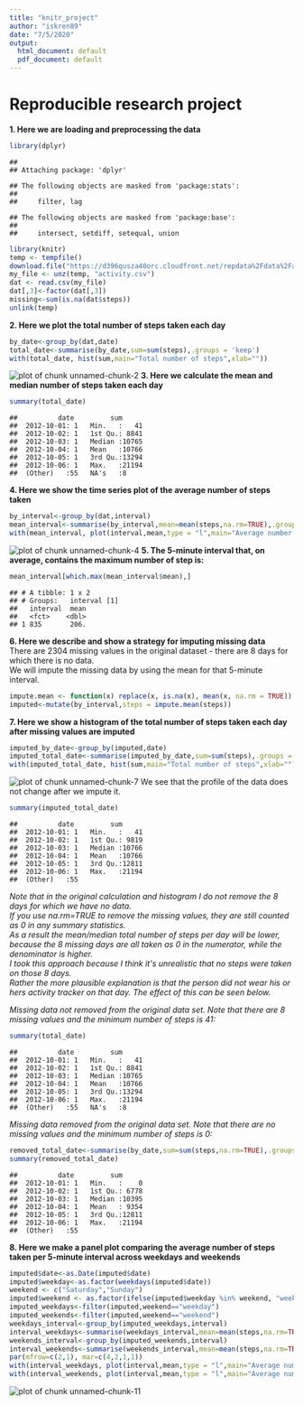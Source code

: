 ```yaml
---
title: "knitr_project"
author: "iskren89"
date: "7/5/2020"
output:
  html_document: default
  pdf_document: default
---
```

# Reproducible research project
**1. Here we are loading and preprocessing the data**

```r
library(dplyr)
```

```
## 
## Attaching package: 'dplyr'
```

```
## The following objects are masked from 'package:stats':
## 
##     filter, lag
```

```
## The following objects are masked from 'package:base':
## 
##     intersect, setdiff, setequal, union
```

```r
library(knitr)
temp <- tempfile()
download.file("https://d396qusza40orc.cloudfront.net/repdata%2Fdata%2Factivity.zip",temp)
my_file <- unz(temp, "activity.csv")
dat <- read.csv(my_file)
dat[,3]<-factor(dat[,3])
missing<-sum(is.na(dat$steps))
unlink(temp)
```
**2. Here we plot the total number of steps taken each day**

```r
by_date<-group_by(dat,date)
total_date<-summarise(by_date,sum=sum(steps),.groups = 'keep')
with(total_date, hist(sum,main="Total number of steps",xlab=""))
```

![plot of chunk unnamed-chunk-2](figure/unnamed-chunk-2-1.png)
**3. Here we calculate the mean and median number of steps taken each day** 

```r
summary(total_date)
```

```
##          date         sum       
##  2012-10-01: 1   Min.   :   41  
##  2012-10-02: 1   1st Qu.: 8841  
##  2012-10-03: 1   Median :10765  
##  2012-10-04: 1   Mean   :10766  
##  2012-10-05: 1   3rd Qu.:13294  
##  2012-10-06: 1   Max.   :21194  
##  (Other)   :55   NA's   :8
```
**4. Here we show the time series plot of the average number of steps taken**

```r
by_interval<-group_by(dat,interval)
mean_interval<-summarise(by_interval,mean=mean(steps,na.rm=TRUE),.groups = 'keep')
with(mean_interval, plot(interval,mean,type = "l",main="Average number of steps",ylab="steps by 5-minute interval"))
```

![plot of chunk unnamed-chunk-4](figure/unnamed-chunk-4-1.png)
**5. The 5-minute interval that, on average, contains the maximum number of step is:**

```r
mean_interval[which.max(mean_interval$mean),]
```

```
## # A tibble: 1 x 2
## # Groups:   interval [1]
##   interval  mean
##   <fct>    <dbl>
## 1 835       206.
```
**6. Here we describe and show a strategy for imputing missing data**  
There are 2304 missing values in the original dataset - there are 8 days for which there is no data.  
We will impute the missing data by using the mean for that 5-minute interval.

```r
impute.mean <- function(x) replace(x, is.na(x), mean(x, na.rm = TRUE))
imputed<-mutate(by_interval,steps = impute.mean(steps))
```
**7. Here we show a histogram of the total number of steps taken each day after missing values are imputed**  

```r
imputed_by_date<-group_by(imputed,date)
imputed_total_date<-summarise(imputed_by_date,sum=sum(steps),.groups = 'keep')
with(imputed_total_date, hist(sum,main="Total number of steps",xlab=""))
```

![plot of chunk unnamed-chunk-7](figure/unnamed-chunk-7-1.png)
We see that the profile of the data does not change after we impute it.  

```r
summary(imputed_total_date)
```

```
##          date         sum       
##  2012-10-01: 1   Min.   :   41  
##  2012-10-02: 1   1st Qu.: 9819  
##  2012-10-03: 1   Median :10766  
##  2012-10-04: 1   Mean   :10766  
##  2012-10-05: 1   3rd Qu.:12811  
##  2012-10-06: 1   Max.   :21194  
##  (Other)   :55
```
*Note that in the original calculation and histogram I do not remove the 8 days for which we have no data.*  
*If you use na.rm=TRUE to remove the missing values, they are still counted as 0 in any summary statistics.*  
*As a result the mean/median total number of steps per day will be lower, because the 8 missing days are all taken as 0 in the numerator, while the denominator is higher.*  
*I took this approach because I think it's unrealistic that no steps were taken on those 8 days.*  
*Rather the more plausible explanation is that the person did not wear his or hers activity tracker on that day. The effect of this can be seen below.*   
  
*Missing data not removed from the original data set. Note that there are 8 missing values and the minimum number of steps is 41:*  

```r
summary(total_date)
```

```
##          date         sum       
##  2012-10-01: 1   Min.   :   41  
##  2012-10-02: 1   1st Qu.: 8841  
##  2012-10-03: 1   Median :10765  
##  2012-10-04: 1   Mean   :10766  
##  2012-10-05: 1   3rd Qu.:13294  
##  2012-10-06: 1   Max.   :21194  
##  (Other)   :55   NA's   :8
```

*Missing data removed from the original data set. Note that there are no missing values and the minimum number of steps is 0:*  

```r
removed_total_date<-summarise(by_date,sum=sum(steps,na.rm=TRUE),.groups = 'keep')
summary(removed_total_date)
```

```
##          date         sum       
##  2012-10-01: 1   Min.   :    0  
##  2012-10-02: 1   1st Qu.: 6778  
##  2012-10-03: 1   Median :10395  
##  2012-10-04: 1   Mean   : 9354  
##  2012-10-05: 1   3rd Qu.:12811  
##  2012-10-06: 1   Max.   :21194  
##  (Other)   :55
```
**8. Here we make a panel plot comparing the average number of steps taken per 5-minute interval across weekdays and weekends**

```r
imputed$date<-as.Date(imputed$date)
imputed$weekday<-as.factor(weekdays(imputed$date))
weekend <- c("Saturday","Sunday")
imputed$weekend <- as.factor(ifelse(imputed$weekday %in% weekend, "weekend","weekday"))
imputed_weekdays<-filter(imputed,weekend=="weekday")
imputed_weekends<-filter(imputed,weekend=="weekend")
weekdays_interval<-group_by(imputed_weekdays,interval)
interval_weekdays<-summarise(weekdays_interval,mean=mean(steps,na.rm=TRUE),.groups = 'keep')
weekends_interval<-group_by(imputed_weekends,interval)
interval_weekends<-summarise(weekends_interval,mean=mean(steps,na.rm=TRUE),.groups = 'keep')
par(mfrow=c(2,1), mar=c(4,2,1,1))
with(interval_weekdays, plot(interval,mean,type = "l",main="Average number of steps in weekdays"))
with(interval_weekends, plot(interval,mean,type = "l",main="Average number of steps in weekends"))
```

![plot of chunk unnamed-chunk-11](figure/unnamed-chunk-11-1.png)
